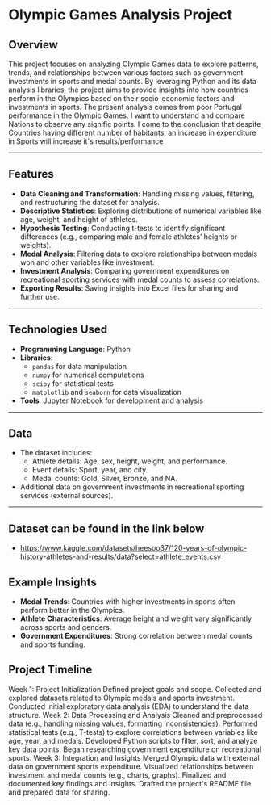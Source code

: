 # Olympic Games Analysis Project

## Overview
This project focuses on analyzing Olympic Games data to explore patterns, trends, and relationships between various factors such as government investments in sports and medal counts. By leveraging Python and its data analysis libraries, the project aims to provide insights into how countries perform in the Olympics based on their socio-economic factors and investments in sports. The present analysis comes from poor Portugal performance in the Olympic Games. I want to understand and compare Nations to observe any signific points. I come to the conclusion that despite Countries having different number of habitants, an increase in expenditure in Sports will increase it's results/performance

---

## Features
- **Data Cleaning and Transformation**: Handling missing values, filtering, and restructuring the dataset for analysis.
- **Descriptive Statistics**: Exploring distributions of numerical variables like age, weight, and height of athletes.
- **Hypothesis Testing**: Conducting t-tests to identify significant differences (e.g., comparing male and female athletes’ heights or weights).
- **Medal Analysis**: Filtering data to explore relationships between medals won and other variables like investment.
- **Investment Analysis**: Comparing government expenditures on recreational sporting services with medal counts to assess correlations.
- **Exporting Results**: Saving insights into Excel files for sharing and further use.

---

## Technologies Used
- **Programming Language**: Python
- **Libraries**:
  - `pandas` for data manipulation
  - `numpy` for numerical computations
  - `scipy` for statistical tests
  - `matplotlib` and `seaborn` for data visualization
- **Tools**: Jupyter Notebook for development and analysis

---

## Data
- The dataset includes:
  - Athlete details: Age, sex, height, weight, and performance.
  - Event details: Sport, year, and city.
  - Medal counts: Gold, Silver, Bronze, and NA.
- Additional data on government investments in recreational sporting services (external sources).

---
## Dataset can be found in the link below
- https://www.kaggle.com/datasets/heesoo37/120-years-of-olympic-history-athletes-and-results/data?select=athlete_events.csv
## Example Insights
- **Medal Trends**: Countries with higher investments in sports often perform better in the Olympics.
- **Athlete Characteristics**: Average height and weight vary significantly across sports and genders.
- **Government Expenditures**: Strong correlation between medal counts and sports funding.


## Project Timeline

Week 1: Project Initialization
Defined project goals and scope.
Collected and explored datasets related to Olympic medals and sports investment.
Conducted initial exploratory data analysis (EDA) to understand the data structure.
Week 2: Data Processing and Analysis
Cleaned and preprocessed data (e.g., handling missing values, formatting inconsistencies).
Performed statistical tests (e.g., T-tests) to explore correlations between variables like age, year, and medals.
Developed Python scripts to filter, sort, and analyze key data points.
Began researching government expenditure on recreational sports.
Week 3: Integration and Insights
Merged Olympic data with external data on government sports expenditure.
Visualized relationships between investment and medal counts (e.g., charts, graphs).
Finalized and documented key findings and insights.
Drafted the project's README file and prepared data for sharing.
